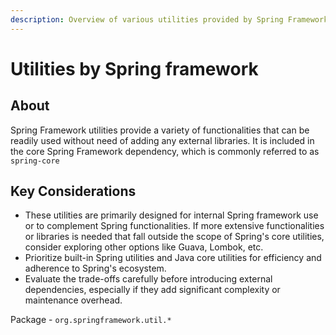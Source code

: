 ```yaml
---
description: Overview of various utilities provided by Spring Framework.
---
```


# Utilities by Spring framework

## About

Spring Framework utilities provide a variety of functionalities that can be readily used without need of adding any external libraries. It is included in the core Spring Framework dependency, which is commonly referred to as `spring-core`

## Key Considerations

* These utilities are primarily designed for internal Spring framework use or to complement Spring functionalities. If more extensive functionalities or libraries is needed that fall outside the scope of Spring's core utilities, consider exploring other options like Guava, Lombok, etc.
* Prioritize built-in Spring utilities and Java core utilities for efficiency and adherence to Spring's ecosystem.
* Evaluate the trade-offs carefully before introducing external dependencies, especially if they add significant complexity or maintenance overhead.

Package - `org.springframework.util.*`
